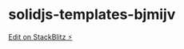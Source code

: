 # solidjs-templates-bjmijv

[Edit on StackBlitz ⚡️](https://stackblitz.com/edit/solidjs-templates-bjmijv)
